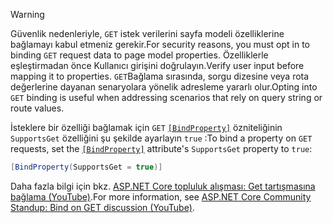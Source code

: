 > [!WARNING]
> <span data-ttu-id="f7d87-101">Güvenlik nedenleriyle, `GET` istek verilerini sayfa modeli özelliklerine bağlamayı kabul etmeniz gerekir.</span><span class="sxs-lookup"><span data-stu-id="f7d87-101">For security reasons, you must opt in to binding `GET` request data to page model properties.</span></span> <span data-ttu-id="f7d87-102">Özelliklerle eşleştirmadan önce Kullanıcı girişini doğrulayın.</span><span class="sxs-lookup"><span data-stu-id="f7d87-102">Verify user input before mapping it to properties.</span></span> <span data-ttu-id="f7d87-103">`GET`Bağlama sırasında, sorgu dizesine veya rota değerlerine dayanan senaryolara yönelik adresleme yararlı olur.</span><span class="sxs-lookup"><span data-stu-id="f7d87-103">Opting into `GET` binding is useful when addressing scenarios that rely on query string or route values.</span></span>
>
> <span data-ttu-id="f7d87-104">İsteklere bir özelliği bağlamak için `GET` [`[BindProperty]`](xref:Microsoft.AspNetCore.Mvc.BindPropertyAttribute) özniteliğinin `SupportsGet` özelliğini şu şekilde ayarlayın `true` :</span><span class="sxs-lookup"><span data-stu-id="f7d87-104">To bind a property on `GET` requests, set the [`[BindProperty]`](xref:Microsoft.AspNetCore.Mvc.BindPropertyAttribute) attribute's `SupportsGet` property to `true`:</span></span>
>
> ```csharp
> [BindProperty(SupportsGet = true)]
> ```
>
> <span data-ttu-id="f7d87-105">Daha fazla bilgi için bkz. [ASP.NET Core topluluk alışması: Get tartışmasına bağlama (YouTube)](https://www.youtube.com/watch?v=p7iHB9V-KVU&feature=youtu.be&t=54m27s).</span><span class="sxs-lookup"><span data-stu-id="f7d87-105">For more information, see [ASP.NET Core Community Standup: Bind on GET discussion (YouTube)](https://www.youtube.com/watch?v=p7iHB9V-KVU&feature=youtu.be&t=54m27s).</span></span>
